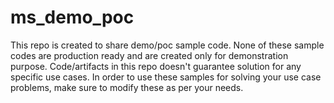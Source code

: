 # ms_demo_poc

This repo is created to share demo/poc sample code. 
None of these sample codes are production ready and are created only for demonstration purpose. Code/artifacts in this repo doesn't guarantee solution for any specific use cases. In order to use these samples for solving your use case problems, make sure to modify these as per your needs.  
